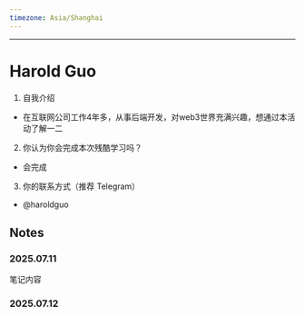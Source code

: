 ```yaml
---
timezone: Asia/Shanghai
---
```


---

# Harold Guo

1. 自我介绍
  - 在互联网公司工作4年多，从事后端开发，对web3世界充满兴趣，想通过本活动了解一二 
2. 你认为你会完成本次残酷学习吗？
  - 会完成
3. 你的联系方式（推荐 Telegram）
  - @haroldguo

## Notes

<!-- Content_START -->

### 2025.07.11

笔记内容

### 2025.07.12

<!-- Content_END -->
